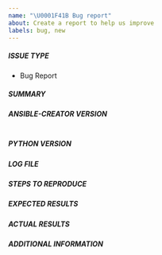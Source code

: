 ```yaml
---
name: "\U0001F41B Bug report"
about: Create a report to help us improve
labels: bug, new
---
```


##### ISSUE TYPE

- Bug Report

##### SUMMARY

<!-- Briefly describe the problem. -->

##### ANSIBLE-CREATOR VERSION

<!--- Paste, BELOW THIS COMMENT, verbatim output from "ansible-navigator --version" between quotes below -->

```

```

##### PYTHON VERSION

<!--- Paste output from `python --version` -->

##### LOG FILE

<!--- Paste relevant logs from the ansible-creator
      log file preferably after setting the log-level to `debug`,
      under the prompt line.
      **HINT:** You can paste https://gist.github.com links for larger files..-->

##### STEPS TO REPRODUCE

<!-- Please describe exactly how to reproduce the problem. -->

##### EXPECTED RESULTS

<!-- What did you expect to happen when running the steps above? -->

##### ACTUAL RESULTS

<!-- What actually happened? -->

##### ADDITIONAL INFORMATION

<!-- Include any links screenshots or other
additional information -->
